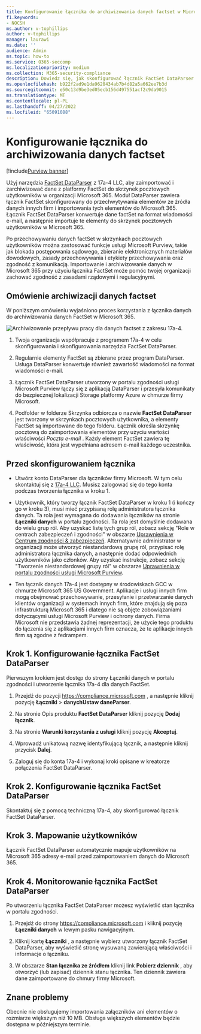 ```yaml
---
title: Konfigurowanie łącznika do archiwizowania danych factset w Microsoft 365
f1.keywords:
- NOCSH
ms.author: v-tophillips
author: v-tophillips
manager: laurawi
ms.date: ''
audience: Admin
ms.topic: how-to
ms.service: O365-seccomp
ms.localizationpriority: medium
ms.collection: M365-security-compliance
description: Dowiedz się, jak skonfigurować łącznik FactSet DataParser 17a-4 i użyć go do importowania i archiwizowania danych FactSet w Microsoft 365.
ms.openlocfilehash: b922f2ad9e1da9620434ab7b4d82a5a662ee7b3d
ms.sourcegitcommit: e50c13d9be3ed05ecb156d497551acf2c9da9015
ms.translationtype: MT
ms.contentlocale: pl-PL
ms.lasthandoff: 04/27/2022
ms.locfileid: "65091088"
---
```

# <a name="set-up-a-connector-to-archive-factset-data"></a>Konfigurowanie łącznika do archiwizowania danych factset

[!include[Purview banner](../includes/purview-rebrand-banner.md)]

Użyj narzędzia [FactSet DataParser](https://www.17a-4.com/factset-dataparser/) z 17a-4 LLC, aby zaimportować i zarchiwizować dane z platformy FactSet do skrzynek pocztowych użytkowników w organizacji Microsoft 365. Moduł DataParser zawiera łącznik FactSet skonfigurowany do przechwytywania elementów ze źródła danych innych firm i importowania tych elementów do Microsoft 365. Łącznik FactSet DataParser konwertuje dane factSet na format wiadomości e-mail, a następnie importuje te elementy do skrzynek pocztowych użytkowników w Microsoft 365.

Po przechowywaniu danych factSet w skrzynkach pocztowych użytkowników można zastosować funkcje usługi Microsoft Purview, takie jak blokada postępowania sądowego, zbieranie elektronicznych materiałów dowodowych, zasady przechowywania i etykiety przechowywania oraz zgodność z komunikacją. Importowanie i archiwizowanie danych w Microsoft 365 przy użyciu łącznika FactSet może pomóc twojej organizacji zachować zgodność z zasadami rządowymi i regulacyjnymi.

## <a name="overview-of-archiving-factset-data"></a>Omówienie archiwizacji danych factset

W poniższym omówieniu wyjaśniono proces korzystania z łącznika danych do archiwizowania danych FactSet w Microsoft 365.

![Archiwizowanie przepływu pracy dla danych factset z zakresu 17a-4.](../media/FactSetDataParserConnectorWorkflow.png)

1. Twoja organizacja współpracuje z programem 17a-4 w celu skonfigurowania i skonfigurowania narzędzia FactSet DataParser.

2. Regularnie elementy FactSet są zbierane przez program DataParser. Usługa DataParser konwertuje również zawartość wiadomości na format wiadomości e-mail.

3. Łącznik FactSet DataParser utworzony w portalu zgodności usługi Microsoft Purview łączy się z aplikacją DataParser i przesyła komunikaty do bezpiecznej lokalizacji Storage platformy Azure w chmurze firmy Microsoft.

4. Podfolder w folderze Skrzynka odbiorcza o nazwie **FactSet DataParser** jest tworzony w skrzynkach pocztowych użytkownika, a elementy FactSet są importowane do tego folderu. Łącznik określa skrzynkę pocztową do zaimportowania elementów przy użyciu wartości właściwości *Poczta e-mail* . Każdy element FactSet zawiera tę właściwość, która jest wypełniana adresem e-mail każdego uczestnika.

## <a name="before-you-set-up-a-connector"></a>Przed skonfigurowaniem łącznika

- Utwórz konto DataParser dla łączników firmy Microsoft. W tym celu skontaktuj się z [17a-4 LLC](https://www.17a-4.com/contact/). Musisz zalogować się do tego konta podczas tworzenia łącznika w kroku 1.

- Użytkownik, który tworzy łącznik FactSet DataParser w kroku 1 (i kończy go w kroku 3), musi mieć przypisaną rolę administratora łącznika danych. Ta rola jest wymagana do dodawania łączników na stronie **Łączniki danych** w portalu zgodności. Ta rola jest domyślnie dodawana do wielu grup ról. Aby uzyskać listę tych grup ról, zobacz sekcję "Role w centrach zabezpieczeń i zgodności" w obszarze [Uprawnienia w Centrum zgodności & zabezpieczeń](../security/office-365-security/permissions-in-the-security-and-compliance-center.md#roles-in-the-security--compliance-center). Alternatywnie administrator w organizacji może utworzyć niestandardową grupę ról, przypisać rolę administratora łącznika danych, a następnie dodać odpowiednich użytkowników jako członków. Aby uzyskać instrukcje, zobacz sekcję "Tworzenie niestandardowej grupy ról" w obszarze [Uprawnienia w portalu zgodności usługi Microsoft Purview](microsoft-365-compliance-center-permissions.md#create-a-custom-role-group).

- Ten łącznik danych 17a-4 jest dostępny w środowiskach GCC w chmurze Microsoft 365 US Government. Aplikacje i usługi innych firm mogą obejmować przechowywanie, przesyłanie i przetwarzanie danych klientów organizacji w systemach innych firm, które znajdują się poza infrastrukturą Microsoft 365 i dlatego nie są objęte zobowiązaniami dotyczącymi usługi Microsoft Purview i ochrony danych. Firma Microsoft nie przedstawia żadnej reprezentacji, że użycie tego produktu do łączenia się z aplikacjami innych firm oznacza, że te aplikacje innych firm są zgodne z fedrampem.

## <a name="step-1-set-up-a-factset-dataparser-connector"></a>Krok 1. Konfigurowanie łącznika FactSet DataParser

Pierwszym krokiem jest dostęp do strony Łączniki danych w portalu zgodności i utworzenie łącznika 17a-4 dla danych FactSet.

1. Przejdź do pozycji <https://compliance.microsoft.com> , a następnie kliknij pozycję **Łączniki** >  **danychUstaw daneParser**.

2. Na stronie Opis produktu **FactSet DataParser** kliknij pozycję **Dodaj łącznik**.

3. Na stronie **Warunki korzystania z usługi** kliknij pozycję **Akceptuj**.

4. Wprowadź unikatową nazwę identyfikującą łącznik, a następnie kliknij przycisk **Dalej**.

5. Zaloguj się do konta 17a-4 i wykonaj kroki opisane w kreatorze połączenia FactSet DataParser.

## <a name="step-2-configure-the-factset-dataparser-connector"></a>Krok 2. Konfigurowanie łącznika FactSet DataParser

Skontaktuj się z pomocą techniczną 17a-4, aby skonfigurować łącznik FactSet DataParser.

## <a name="step-3-map-users"></a>Krok 3. Mapowanie użytkowników

Łącznik FactSet DataParser automatycznie mapuje użytkowników na Microsoft 365 adresy e-mail przed zaimportowaniem danych do Microsoft 365.

## <a name="step-4-monitor-the-factset-dataparser-connector"></a>Krok 4. Monitorowanie łącznika FactSet DataParser

Po utworzeniu łącznika FactSet DataParser możesz wyświetlić stan łącznika w portalu zgodności.

1. Przejdź do strony <https://compliance.microsoft.com> i kliknij pozycję **Łączniki danych** w lewym pasku nawigacyjnym.

2. Kliknij kartę **Łączniki** , a następnie wybierz utworzony łącznik FactSet DataParser, aby wyświetlić stronę wysuwaną zawierającą właściwości i informacje o łączniku.

3. W obszarze **Stan łącznika ze źródłem** kliknij link **Pobierz dziennik** , aby otworzyć (lub zapisać) dziennik stanu łącznika. Ten dziennik zawiera dane zaimportowane do chmury firmy Microsoft.

## <a name="known-issues"></a>Znane problemy

Obecnie nie obsługujemy importowania załączników ani elementów o rozmiarze większym niż 10 MB. Obsługa większych elementów będzie dostępna w późniejszym terminie.
